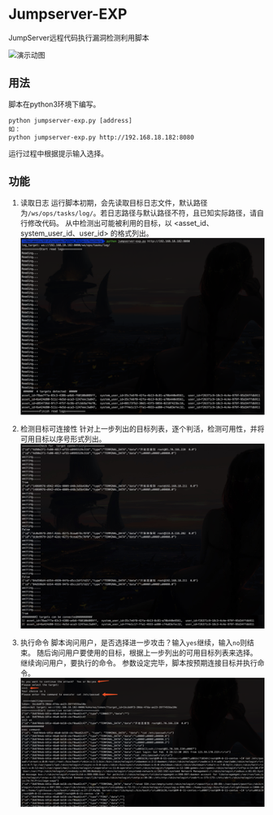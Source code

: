 # Jumpserver-EXP
JumpServer远程代码执行漏洞检测利用脚本

![演示动图](https://github.com/Veraxy00/Jumpserver-EXP/blob/main/JumpserverEXP.gif)

## 用法
脚本在python3环境下编写。

```
python jumpserver-exp.py [address]
如：
python jumpserver-exp.py http://192.168.18.182:8080
```
运行过程中根据提示输入选择。


## 功能
1. 读取日志
运行脚本初期，会先读取目标日志文件，默认路径为`/ws/ops/tasks/log/`。若日志路径与默认路径不符，且已知实际路径，请自行修改代码。
从中检测出可能被利用的目标，以 <asset_id、system_user_id、user_id> 的格式列出。
![读取日志演示](1.jpg)

2. 检测目标可连接性
针对上一步列出的目标列表，逐个判活，检测可用性，并将可用目标以序号形式列出。
![目标判活演示](2.jpg)

3. 执行命令
脚本询问用户，是否选择进一步攻击？输入`yes`继续，输入`no`则结束。
随后询问用户要使用的目标，根据上一步列出的可用目标列表来选择。
继续询问用户，要执行的命令。
参数设定完毕，脚本按预期连接目标并执行命令。
![执行命令演示](3.jpg)
